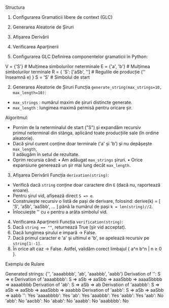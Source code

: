 Structura 

1. Configurarea Gramaticii libere de context (GLC)
2. Generarea Aleatorie de Șiruri
3. Afișarea Derivării
4. Verificarea Aparținerii

1. Configurarea GLC 
Definirea componentelor gramaticii în Python:

  V = {'S'}                   # Mulțimea simbolurilor neterminale
  E = {'a', 'b'}              # Mulțimea simbolurilor terminale
  R = {
      'S': ['aSb', '']        # Regulile de producție ('' înseamnă e)
  }
  S = 'S'                     # Simbolul de start

2. Generarea Aleatorie de Șiruri
Funcția `generate_string(max_strings=10, max_length=10)`:
  - `max_strings` : numărul maxim de șiruri distincte generate.
  - `max_length`  : lungimea maximă permisă pentru oricare șir.

Algoritmul:
  - Pornim de la neterminalul de start ("S") și expandăm recursiv  
    primul neterminal din stânga, aplicând toate producțiile sale (în ordine aleatorie).
  - Dacă șirul curent conține doar terminale ('a' și 'b') și nu depășește `max_length`,  
    îl adăugăm în setul de rezultate.
  - Oprim recursia când:
      • Am adăugat `max_strings` șiruri.
      • Orice expansiune generează un șir mai lung decât `max_length`.

3. Afișarea Derivării
Funcția `derivation(string)`:
  - Verifică dacă `string` conține doar caractere din `E` (dacă nu, raportează eroare).
  - Pentru șirul vid, afișează direct `S => e`.
  - Construiește recursiv o listă de pași de derivare, folosind:
      derive(k) = [ 'S', 'aSb', 'aaSbb', … ] până la numărul de pași `k = len(string)//2`.
  - Înlocuiește '' cu `e` pentru a arăta simbolul vid.

4. Verificarea Aparținerii
Funcția `verification(string)`:
  1. Dacă `string == ""`, returnează True (șir vid acceptat).
  2. Dacă lungimea șirului e impară → False.
  3. Dacă primul caracter e 'a' și ultimul e 'b', se apelează recursiv pe `string[1:-1]`.
  4. În orice alt caz → False.
Astfel, validăm corect limbajul { a^n b^n | n ≥ 0 }.

Exemplu de Rulare

Generated strings: {'', 'aaaabbbb', 'ab', 'aaabbb', 'aabb'}
Derivation of '': S => e
Derivation of 'aaaabbbb': S => aSb => aaSbb => aaaSbbb => aaaaSbbbb => aaaabbbb
Derivation of 'ab': S => aSb => ab
Derivation of 'aaabbb': S => aSb => aaSbb => aaaSbbb => aaabbb
Derivation of 'aabb': S => aSb => aaSbb => aabb
'': Yes
'aaaabbbb': Yes
'ab': Yes
'aaabbb': Yes
'aabb': Yes
'aab': No
'abb': No
'aacbb': No
'abab': No
'aaabb': No
'aaabbbb': No
